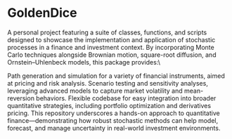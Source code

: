 # GoldenDice
A personal project featuring a suite of classes, functions, and scripts designed to showcase the implementation and application of stochastic processes in a finance and investment context. By incorporating Monte Carlo techniques alongside Brownian motion, square-root diffusion, and Ornstein–Uhlenbeck models, this package provides:\

Path generation and simulation for a variety of financial instruments, aimed at pricing and risk analysis.
Scenario testing and sensitivity analyses, leveraging advanced models to capture market volatility and mean-reversion behaviors.
Flexible codebase for easy integration into broader quantitative strategies, including portfolio optimization and derivatives pricing.
This repository underscores a hands-on approach to quantitative finance—demonstrating how robust stochastic methods can help model, forecast, and manage uncertainty in real-world investment environments.
